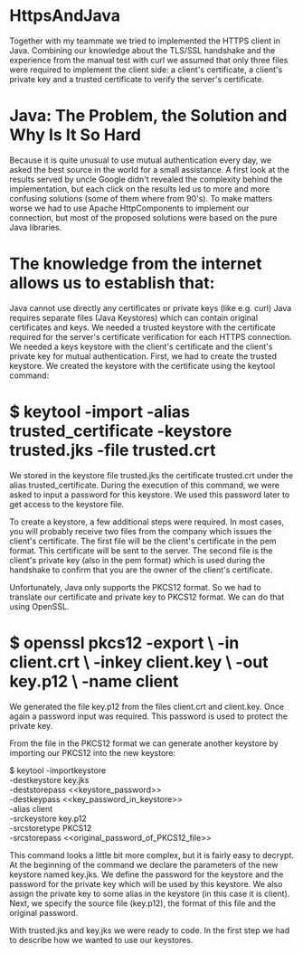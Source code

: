 # HttpsAndJava
Together with my teammate we tried to implemented the HTTPS client in Java. Combining our knowledge about the TLS/SSL handshake and the experience from the manual test with curl we assumed that only three files were required to implement the client side: a client's certificate, a client's private key and a trusted certificate to verify the server's certificate.


# Java: The Problem, the Solution and Why Is It So Hard
Because it is quite unusual to use mutual authentication every day, we asked the best source in the world for a small assistance. A first look at the results served by uncle Google didn't revealed the complexity behind the implementation, but each click on the results led us to more and more confusing solutions (some of them where from 90's). To make matters worse we had to use Apache HttpComponents to implement our connection, but most of the proposed solutions were based on the pure Java libraries.

# The knowledge from the internet allows us to establish that:

Java cannot use directly any certificates or private keys (like e.g. curl)
Java requires separate files (Java Keystores) which can contain original certificates and keys.
We needed a trusted keystore with the certificate required for the server's certificate verification for each HTTPS connection.
We needed a keys keystore with the client's certificate and the client's private key for mutual authentication.
First, we had to create the trusted keystore. We created the keystore with the certificate using the keytool command:

# $ keytool -import -alias trusted_certificate -keystore trusted.jks -file trusted.crt

We stored in the keystore file trusted.jks the certificate trusted.crt under the alias trusted_certificate. During the execution of this command, we were asked to input a password for this keystore. We used this password later to get access to the keystore file.

To create a keystore, a few additional steps were required. In most cases, you will probably receive two files from the company which issues the client's certificate. The first file will be the client's certificate in the pem format. This certificate will be sent to the server. The second file is the client's private key (also in the pem format) which is used during the handshake to confirm that you are the owner of the client's certificate.

Unfortunately, Java only supports the PKCS12 format. So we had to translate our certificate and private key to PKCS12 format. We can do that using OpenSSL.

# $ openssl pkcs12 -export \ -in client.crt \ -inkey client.key \ -out key.p12 \ -name client
    
We generated the file key.p12 from the files client.crt and client.key. Once again a password input was required. This password is used to protect the private key.

From the file in the PKCS12 format we can generate another keystore by importing our PKCS12 into the new keystore:

$ keytool -importkeystore \
    -destkeystore key.jks \
    -deststorepass <<keystore_password>> \
    -destkeypass <<key_password_in_keystore>> \
    -alias client \
    -srckeystore key.p12 \
    -srcstoretype PKCS12 \
    -srcstorepass <<original_password_of_PKCS12_file>>
    
This command looks a little bit more complex, but it is fairly easy to decrypt. At the beginning of the command we declare the parameters of the new keystore named key.jks. We define the password for the keystore and the password for the private key which will be used by this keystore. We also assign the private key to some alias in the keystore (in this case it is client). Next, we specify the source file (key.p12), the format of this file and the original password.

With trusted.jks and key.jks we were ready to code. In the first step we had to describe how we wanted to use our keystores.
